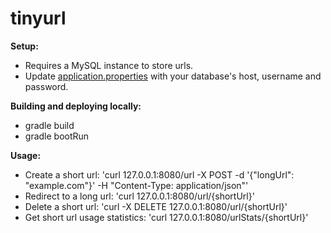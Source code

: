 # tinyurl

**Setup:**

* Requires a MySQL instance to store urls.
* Update [application.properties](src/main/resources/application.properties) with your database's host, username and password.

**Building and deploying locally:**

* gradle build
* gradle bootRun

**Usage:**

* Create a short url: 'curl 127.0.0.1:8080/url -X POST -d '{"longUrl": "example.com"}' -H "Content-Type: application/json"'
* Redirect to a long url: 'curl 127.0.0.1:8080/url/{shortUrl}'
* Delete a short url: 'curl -X DELETE 127.0.0.1:8080/url/{shortUrl}'
* Get short url usage statistics: 'curl 127.0.0.1:8080/urlStats/{shortUrl}'